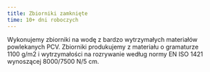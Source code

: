 ```yaml
---
title: Zbiorniki zamknięte
time: 10+ dni roboczych
---
```


Wykonujemy zbiorniki na wodę z bardzo wytrzymałych materiałów powlekanych PCV.
Zbiorniki produkujemy z materiału o gramaturze 1100 g/m2 i wytrzymałości na
rozrywanie według normy EN ISO 1421 wynoszącej 8000/7500 N/5 cm.
